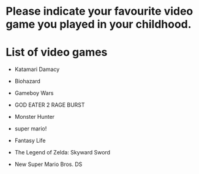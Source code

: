 # Please indicate your favourite video game you played in your childhood.

# List of video games
- Katamari Damacy
- Biohazard

- Gameboy Wars
- GOD EATER 2 RAGE BURST
- Monster Hunter
- super mario!
- Fantasy Life
- The Legend of Zelda: Skyward Sword
- New Super Mario Bros. DS

